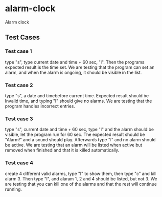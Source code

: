 # alarm-clock
Alarm clock

## Test Cases
### Test case 1
type "s", type current date and time + 60 sec, "l". Then the programs expected result is the time set. We are testing that the program can set an alarm, and when the alarm is ongoing, it should be visible in the list. 
### Test case 2
type "s", a date and timebefore current time. Expected result should be Invalid time, and typing "l" should give no alarms. We are testing that the program handles incorrect entries. 
### Test case 3
type "s", current date and time + 60 sec, type "l" and the alarm should be visible, let the program run for 60 sec. The expected result should be "Alarm!" and a sound should play. Afterwards type "l" and no alarm should be active. We are testing that an alarm will be listed when active but removed when finished and that it is killed automatically.
### Test case 4
create 4 different valid alarms, type "l" to show them, then type "c" and kill alarm 3. Then type "l", and alaram 1, 2 and 4 should be listed, but not 3. We are testing that you can kill one of the alarms and that the rest will continue running.
